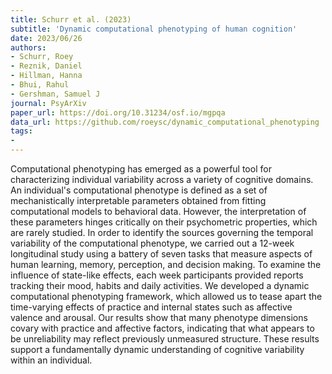 ```yaml
---
title: Schurr et al. (2023)
subtitle: 'Dynamic computational phenotyping of human cognition'
date: 2023/06/26
authors:
- Schurr, Roey
- Reznik, Daniel
- Hillman, Hanna
- Bhui, Rahul
- Gershman, Samuel J
journal: PsyArXiv
paper_url: https://doi.org/10.31234/osf.io/mgpqa
data_url: https://github.com/roeysc/dynamic_computational_phenotyping
tags:
-
---
```


Computational phenotyping has emerged as a powerful tool for characterizing individual variability across a variety of cognitive domains. An individual's computational phenotype is defined as a set of mechanistically interpretable parameters obtained from fitting computational models to behavioral data. However, the interpretation of these parameters hinges critically on their psychometric properties, which are rarely studied. In order to identify the sources governing the temporal variability of the computational phenotype, we carried out a 12-week longitudinal study using a battery of seven tasks that measure aspects of human learning, memory, perception, and decision making. To examine the influence of state-like effects, each week participants provided reports tracking their mood, habits and daily activities. We developed a dynamic computational phenotyping framework, which allowed us to tease apart the time-varying effects of practice and internal states such as affective valence and arousal. Our results show that many phenotype dimensions covary with practice and affective factors, indicating that what appears to be unreliability may reflect previously unmeasured structure. These results support a fundamentally dynamic understanding of cognitive variability within an individual.
